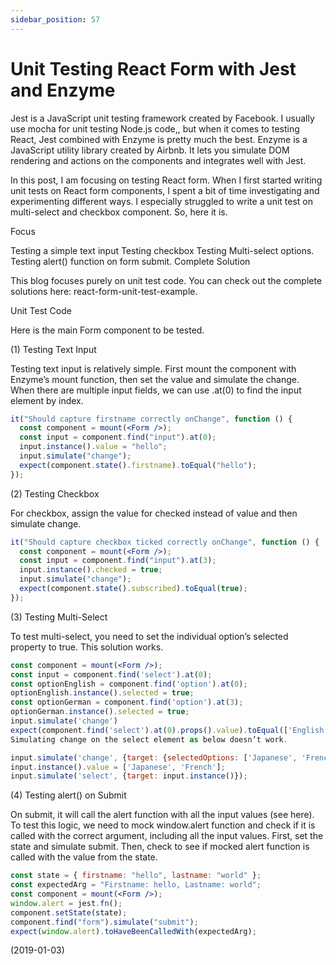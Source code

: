 ```yaml
---
sidebar_position: 57
---
```


# Unit Testing React Form with Jest and Enzyme

Jest is a JavaScript unit testing framework created by Facebook. I usually use mocha for unit testing Node.js code,, but when it comes to testing React, Jest combined with Enzyme is pretty much the best. Enzyme is a JavaScript utility library created by Airbnb. It lets you simulate DOM rendering and actions on the components and integrates well with Jest.

In this post, I am focusing on testing React form. When I first started writing unit tests on React form components, I spent a bit of time investigating and experimenting different ways. I especially struggled to write a unit test on multi-select and checkbox component. So, here it is.

Focus

Testing a simple text input
Testing checkbox
Testing Multi-select options.
Testing alert() function on form submit.
Complete Solution

This blog focuses purely on unit test code. You can check out the complete solutions here: react-form-unit-test-example.

Unit Test Code

Here is the main Form component to be tested.

(1) Testing Text Input

Testing text input is relatively simple. First mount the component with Enzyme’s mount function, then set the value and simulate the change. When there are multiple input fields, we can use .at(0) to find the input element by index.

```jsx
it("Should capture firstname correctly onChange", function () {
  const component = mount(<Form />);
  const input = component.find("input").at(0);
  input.instance().value = "hello";
  input.simulate("change");
  expect(component.state().firstname).toEqual("hello");
});
```

(2) Testing Checkbox

For checkbox, assign the value for checked instead of value and then simulate change.

```jsx
it("Should capture checkbox ticked correctly onChange", function () {
  const component = mount(<Form />);
  const input = component.find("input").at(3);
  input.instance().checked = true;
  input.simulate("change");
  expect(component.state().subscribed).toEqual(true);
});
```

(3) Testing Multi-Select

To test multi-select, you need to set the individual option’s selected property to true. This solution works.

```jsx
const component = mount(<Form />);
const input = component.find('select').at(0);
const optionEnglish = component.find('option').at(0);
optionEnglish.instance().selected = true;
const optionGerman = component.find('option').at(3);
optionGerman.instance().selected = true;
input.simulate('change')
expect(component.find('select').at(0).props().value).toEqual(['English', 'German']);
Simulating change on the select element as below doesn’t work.

input.simulate('change', {target: {selectedOptions: ['Japanese', 'French']}});
input.instance().value = ['Japanese', 'French'];
input.simulate('select', {target: input.instance()});
```

(4) Testing alert() on Submit

On submit, it will call the alert function with all the input values (see here). To test this logic, we need to mock window.alert function and check if it is called with the correct argument, including all the input values. First, set the state and simulate submit. Then, check to see if mocked alert function is called with the value from the state.

```jsx
const state = { firstname: "hello", lastname: "world" };
const expectedArg = "Firstname: hello, Lastname: world";
const component = mount(<Form />);
window.alert = jest.fn();
component.setState(state);
component.find("form").simulate("submit");
expect(window.alert).toHaveBeenCalledWith(expectedArg);
```

(2019-01-03)
